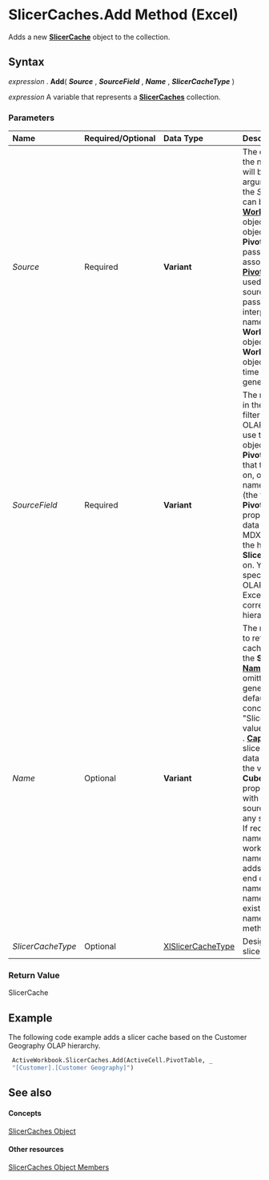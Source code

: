 
# SlicerCaches.Add Method (Excel)

Adds a new  **[SlicerCache](6e6533e3-0503-a1d3-9ecd-f7997233565f.md)** object to the collection.


## Syntax

 _expression_ . **Add**( **_Source_** , **_SourceField_** , **_Name_** , **_SlicerCacheType_** )

 _expression_ A variable that represents a **[SlicerCaches](d6097f70-cdc7-3be7-575c-cf43a0765e10.md)** collection.


### Parameters



|**Name**|**Required/Optional**|**Data Type**|**Description**|
|:-----|:-----|:-----|:-----|
| _Source_|Required| **Variant**|The data source that the new  **SlicerCache** will be based on. The argument passed to the _Source_ parameter can be a **[WorkbookConnection](5974dd57-7671-cd55-3f8f-6a76fa938317.md)** object, a **[PivotTable](a9c1d4a0-78a9-f9a6-6daf-91cb63e45842.md)** object, or a string. If a **PivotTable** object is passed, the associated **[PivotCache](c3d84ef1-f9e6-b1bc-cbf0-3ba8dfe17439.md)** object is used as the data source. If a string is passed, it is interpreted as the name of a **WorkbookConnection** object, and if no such **WorkbookConnection** object exists, a run-time error is generated.|
| _SourceField_|Required| **Variant**|The name of the field in the data source to filter by. For non-OLAP data sources, use the  **[PivotField](52784960-e2da-b43a-1e37-2d4dae61c6d8.md)** object from the **PivotCache** object that the slicer is based on, or the unique name of that object (the value of the **PivotField** . **[Name](0b513a11-dce8-0e65-0dfa-5d6ee9af7684.md)** property). For OLAP data sources, use the MDX unique name of the hierarchy that the **SlicerCache** is based on. You can also specify a level of the OLAP hierarchy, and Excel will use the corresponding hierarchy.|
| _Name_|Optional| **Variant**|The name Excel uses to reference the slicer cache (the value of the  **SlicerCache** . **[Name](3b4a00c0-c6c9-6eee-043c-8102642354df.md)** property). If omitted, Excel will generate a name. By default, Excel concatenates "Slicer_" with the value of the **PivotField** . **[Caption](7cd928bf-3f69-0950-5b51-9168192c349e.md)** property for slicers with non-OLAP data sources, or with the value of the **CubeField** . **[Caption](3a1fb6a9-422b-9e7e-36fd-02baf52a9658.md)** property for slicers with OLAP data sources. (Replacing any spaces with "_".) If required to make the name unique in the workbook namespace, Excel adds an integer to the end of the generated name. If you specify a name that already exists in the workbook namespace, the **Add** method will fail.|
| _SlicerCacheType_|Optional|[XlSlicerCacheType](a9328ef0-b77b-c159-bb6c-b518f6145028.md)|Designates the type of slicer or slicer cache.|

### Return Value

SlicerCache


## Example

The following code example adds a slicer cache based on the Customer Geography OLAP hierarchy.


```vb
 ActiveWorkbook.SlicerCaches.Add(ActiveCell.PivotTable, _ 
 "[Customer].[Customer Geography]")
```


## See also


#### Concepts


[SlicerCaches Object](d6097f70-cdc7-3be7-575c-cf43a0765e10.md)
#### Other resources


[SlicerCaches Object Members](a84c1677-4061-baa1-0562-de07983ac68b.md)
